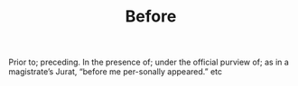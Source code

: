 ---
title: Before
letter: B
permalink: "/definitions/before.html"
body: Prior to; preceding. In the presence of; under the official purview of; as in
  a magistrate’s Jurat, “before me per-sonally appeared.” etc
published_at: '2018-07-07'
source: Black's Law Dictionary
layout: post
---